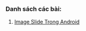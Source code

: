 ### Danh sách các bài:
1. [Image Slide Trong Android](https://github.com/huyhuynh1905/StudyAndShare/tree/master/ThietKeTrongAndroid/ImageSlideTrongAndroid)